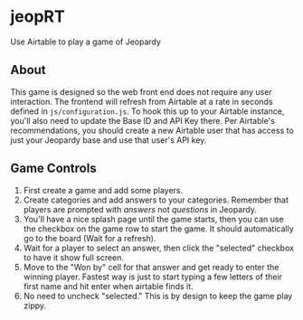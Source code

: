 # jeopRT
Use Airtable to play a game of Jeopardy

## About

This game is designed so the web front end does not require any user interaction.
The frontend will refresh from Airtable at a rate in seconds defined in `js/configuration.js`.
To hook this up to your Airtable instance, you'll also need to update the Base ID and API Key there.
Per Airtable's recommendations, you should create a new Airtable user that has access to just your Jeopardy base and use that user's API key.

## Game Controls

1. First create a game and add some players.
2. Create categories and add answers to your categories. Remember that players are prompted with *answers* not *questions* in Jeopardy.
3. You'll have a nice splash page until the game starts, then you can use the checkbox on the game row to start the game. It should automatically go to the board (Wait for a refresh).
4. Wait for a player to select an answer, then click the "selected" checkbox to have it show full screen.
5. Move to the "Won by" cell for that answer and get ready to enter the winning player. Fastest way is just to start typing a few letters of their first name and hit enter when airtable finds it.
6. No need to uncheck "selected." This is by design to keep the game play zippy.